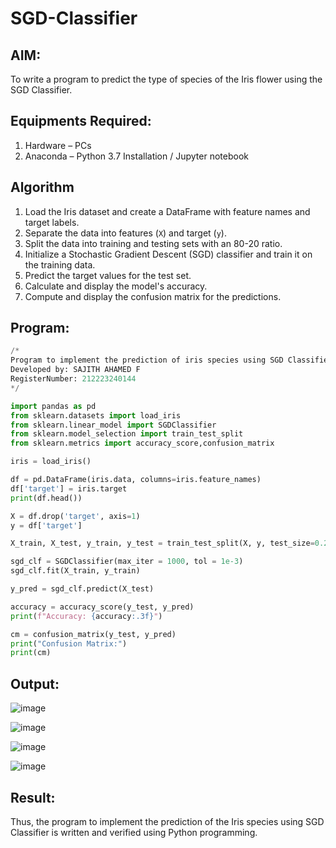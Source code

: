 # SGD-Classifier
## AIM:
To write a program to predict the type of species of the Iris flower using the SGD Classifier.

## Equipments Required:
1. Hardware – PCs
2. Anaconda – Python 3.7 Installation / Jupyter notebook

## Algorithm
1. Load the Iris dataset and create a DataFrame with feature names and target labels.
2. Separate the data into features (`X`) and target (`y`).
3. Split the data into training and testing sets with an 80-20 ratio.
4. Initialize a Stochastic Gradient Descent (SGD) classifier and train it on the training data.
5. Predict the target values for the test set.
6. Calculate and display the model's accuracy.
7. Compute and display the confusion matrix for the predictions.

## Program:
```Python
/*
Program to implement the prediction of iris species using SGD Classifier.
Developed by: SAJITH AHAMED F
RegisterNumber: 212223240144 
*/

import pandas as pd
from sklearn.datasets import load_iris
from sklearn.linear_model import SGDClassifier
from sklearn.model_selection import train_test_split
from sklearn.metrics import accuracy_score,confusion_matrix

iris = load_iris()

df = pd.DataFrame(iris.data, columns=iris.feature_names)
df['target'] = iris.target
print(df.head())

X = df.drop('target', axis=1)
y = df['target']

X_train, X_test, y_train, y_test = train_test_split(X, y, test_size=0.2, random_state=42)

sgd_clf = SGDClassifier(max_iter = 1000, tol = 1e-3)
sgd_clf.fit(X_train, y_train)

y_pred = sgd_clf.predict(X_test)

accuracy = accuracy_score(y_test, y_pred)
print(f"Accuracy: {accuracy:.3f}")

cm = confusion_matrix(y_test, y_pred)
print("Confusion Matrix:")
print(cm)

```

## Output:
![image](https://github.com/user-attachments/assets/e5d375e1-3d23-4102-8e5c-40139df6b2d2)

![image](https://github.com/user-attachments/assets/8fd94b4e-20db-4489-a082-8f70b3007070)

![image](https://github.com/user-attachments/assets/7478569b-1f31-44d1-b8bd-a36762b97297)

![image](https://github.com/user-attachments/assets/442bd768-c880-4d8e-ad07-cc6f3faed611)


## Result:
Thus, the program to implement the prediction of the Iris species using SGD Classifier is written and verified using Python programming.
